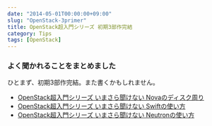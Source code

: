 ```yaml
---
date: "2014-05-01T00:00:00+09:00"
slug: "OpenStack-3primer"
title: OpenStack超入門シリーズ 初期3部作完結
category: Tips
tags: [OpenStack]
---
```

### よく聞かれることをまとめました
ひとまず、初期3部作完結。また書くかもしれません。

* [OpenStack超入門シリーズ いまさら聞けない Novaのディスク周り](http://www.slideshare.net/ToruMakabe/openstack-nova)
* [OpenStack超入門シリーズ いまさら聞けない Swiftの使い方](http://www.slideshare.net/ToruMakabe/openstack-32905609)
* [OpenStack超入門シリーズ いまさら聞けない Neutronの使い方](http://www.slideshare.net/ToruMakabe/openstack-neutron)